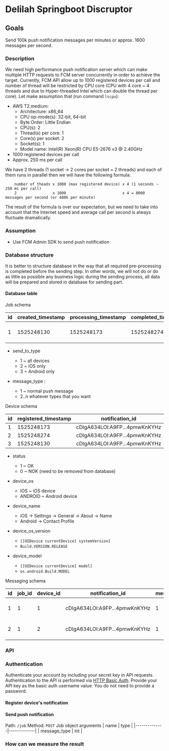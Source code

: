 # Delilah Springboot Discruptor

## Goals
Send 100k push notification messages per minutes or approx. 1600 messages per second.

### Description
We need high performance push notification server which can make multiple HTTP requests to FCM server concurrently in
order to achieve the target. Currently, FCM API allow up to 1000 registered devices per call and number of thread will
be restricted by CPU core (CPU with 4 core ~ 4 threads and due to Hyper-threaded Intel which can double the thread per
core). Let make assumption that (run command ```lscpu```):
 * AWS T2.medium: 
    * Architecture:          x86_64
    * CPU op-mode(s):        32-bit, 64-bit
    * Byte Order:            Little Endian
    * CPU(s):                2
    * Thread(s) per core:    1
    * Core(s) per socket:    2
    * Socket(s):             1
    * Model name:            Intel(R) Xeon(R) CPU E5-2676 v3 @ 2.40GHz
 * 1000 registered devices per call
 * Approx. 250 ms per call

We have 2 threads (1 socket -> 2 cores per socket = 2 threads) and each of them runs in parallel then we will have the
following formula:

```
    number of theads x 1000 (max registered device) x 4 (1 seconds ~ 250 ms per call)
    2                x 1000                         x 4 = 8000 messages per second (or 480k per minute)
```

The result of the formula is over our expectation, but we need to take into account that the Internet speed and average
call per second is always fluctuate dramatically.

### Assumption
* Use FCM Admin SDK to send push notification

### Database structure
It is better to structure database in the way that all required pre-processing is completed before the sending step. In 
other words, we will not do or do as little as possible any business logic during the sending process, all data will be 
prepared and stored in database for sending part.

#### Database table

Job schema

| id | created_timestamp | processing_timestamp | completed_timestamp | sender_email   | message_type | message_title | message_body                | message_data                                       | send_to_type |
| ---|-------------------|----------------------|---------------------|----------------|--------------|---------------|-----------------------------|----------------------------------------------------|--------------|
| 1  | 1525248130        | 1525248173           | 1525248274          | joe@domain.com | 1            | Hello world   | This is hello world message | [{"Nick": "Mario"}, {"Room": "PortugalVSDenmark"}] | 1            |

* send_to_type
    * 1 ~ all devices
    * 2 ~ iOS only
    * 3 ~ Android only
    
* message_type : 
    * 1 ~ normal push message
    * 2..n whatever types that you want


Device schema

| id | registered_timestamp | notification_id               | status | device_os | device_name | device_os_version | device_model |
|----|----------------------|-------------------------------|--------|-----------|-------------|-------------------|--------------|
| 1  | 1525248173           | cDIgA634LOI:A9FP...4pmwKnKYHz | 1      | IOS       | JoeiPhone   | 11.0              | iPhone       |
| 2  | 1525248274           | cDIgA634LOI:A9FP...4pmwKnKYHz | 1      | ANDROID   | Jane Doe    | 7.0               | GT-I9000     |
| 3  | 1525248130           | cDIgA634LOI:A9FP...4pmwKnKYHz | 0      | ANDROID   | Allan B     | 6.0               | Nexus One    |

* status
    * 1 ~ OK
    * 0 ~ NOK  (need to be removed from database)

* device_os
    * IOS ~ iOS device
    * ANDROID ~ Android device

* device_name
    * iOS -> Settings -> General -> About -> Name
    * Android -> Contact Profile

* device_os_version
    * `[[UIDevice currentDevice] systemVersion]`
    * `Build.VERSION.RELEASE`

* device_model
    * ```[[UIDevice currentDevice] model]```
    * ```os.android.Build.MODEL```

Messaging schema

| id | job_id | device_id | notification_id               | message_type | message_title | message_body                | message_data                                       |
|----|--------|-----------|-------------------------------|--------------|---------------|-----------------------------|----------------------------------------------------|
| 1  | 1      | 1         | cDIgA634LOI:A9FP...4pmwKnKYHz | 1            | Hello world   | This is hello world message | [{"Nick": "Mario"}, {"Room": "PortugalVSDenmark"}] |
| 2  | 1      | 2         | cDIgA634LOI:A9FP...4pmwKnKYHz | 1            | Hello world   | This is hello world message | [{"Nick": "Mario"}, {"Room": "PortugalVSDenmark"}] |


### API

### Authentication

Authenticate your account by including your secret key in API requests. Authentication to the API is performed via 
[HTTP Basic Auth](http://en.wikipedia.org/wiki/Basic_access_authentication). Provide your API key as the basic auth 
username value. You do not need to provide a password.

#### Register device's notification


#### Send push notification
Path: ```/job```
Method: ```POST```
Job object arguments
| name         | type        |
|--------------|-------------|
| message_type | int         |

  

### How can we measure the result